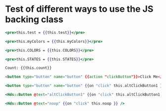 # Test of different ways to use the JS backing class

```handlebars
<pre>this.test = {{this.test}}</pre>
```

```handlebars
<pre>this.myColors = {{this.myColors}}</pre>
```

```handlebars
<pre>this.COLORS = {{this.COLORS}}</pre>
```

```handlebars
<pre>this.STATES = {{this.STATES}}</pre>
```

```html
Count: {{this.count}}

<button type="button" name="button" {{action "clickButton"}}>Click Me</button>
```

```handlebars
<button type="button" name="button" {{on "click" this.altClickButton1 }}>altClickButton1</button>
```

```handlebars
<Hds::Button @text="altClickButton1" {{on "click" this.altClickButton1 }} />
```

```handlebars
<Hds::Button @text="noop" {{on "click" this.noop }} />
```
